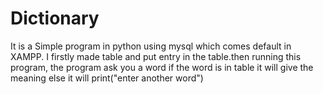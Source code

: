 # Dictionary
It is a Simple program in python using mysql which comes default in XAMPP. I firstly made table and put entry in the table.then running this program, the program ask you a word if the word is in table it will give the meaning else it will print("enter another word") 
